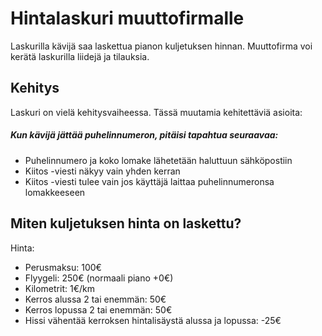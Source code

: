 # Hintalaskuri muuttofirmalle

Laskurilla kävijä saa laskettua pianon kuljetuksen hinnan. Muuttofirma voi kerätä laskurilla liidejä ja tilauksia.

## Kehitys

Laskuri on vielä kehitysvaiheessa. Tässä muutamia kehitettäviä asioita:

##### Kun kävijä jättää puhelinnumeron, pitäisi tapahtua seuraavaa:
- Puhelinnumero ja koko lomake lähetetään haluttuun sähköpostiin
- Kiitos -viesti näkyy vain yhden kerran
- Kiitos -viesti tulee vain jos käyttäjä laittaa puhelinnumeronsa lomakkeeseen

## Miten kuljetuksen hinta on laskettu?
Hinta:
+ Perusmaksu: 100€
+ Flyygeli: 250€ (normaali piano +0€)
+ Kilometrit: 1€/km
+ Kerros alussa 2 tai enemmän: 50€
+ Kerros lopussa 2 tai enemmän: 50€
+ Hissi vähentää kerroksen hintalisäystä alussa ja lopussa: -25€


